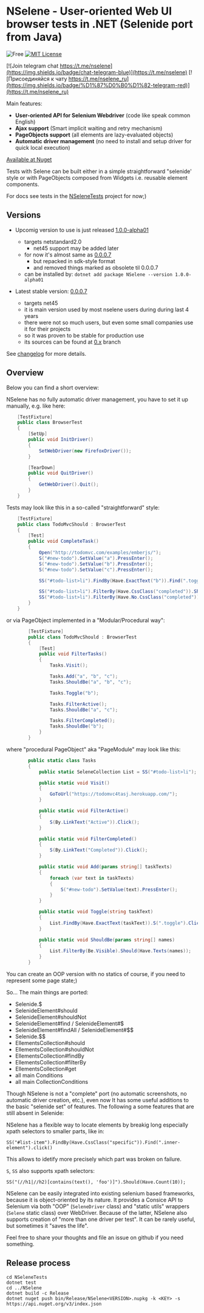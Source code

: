 # NSelene - User-oriented Web UI browser tests in .NET (Selenide port from Java)

![Free](https://img.shields.io/badge/free-open--source-green.svg)
[![MIT License](http://img.shields.io/badge/license-MIT-green.svg)](https://github.com/yashaka/nselene/blob/master/LICENSE)

[![Join telegram chat https://t.me/nselene](https://img.shields.io/badge/chat-telegram-blue)](https://t.me/nselene)
[![Присоединяйся к чату https://t.me/nselene_ru](https://img.shields.io/badge/%D1%87%D0%B0%D1%82-telegram-red)](https://t.me/nselene_ru)


Main features:

- **User-oriented API for Selenium Webdriver** (code like speak common English)
- **Ajax support** (Smart implicit waiting and retry mechanism)
- **PageObjects support** (all elements are lazy-evaluated objects)
- **Automatic driver management** (no need to install and setup driver for quick local execution)

[Available at Nuget](www.nuget.org/packages/NSelene)

Tests with Selene can be built either in a simple straightforward "selenide' style or with PageObjects composed from Widgets i.e. reusable element components.

For docs see tests in the [NSeleneTests](https://github.com/yashaka/NSelene/blob/master/NSeleneTests) project for now;)

## Versions
  
* Upcomig version to use is just released [1.0.0-alpha01](https://www.nuget.org/packages/NSelene/1.0.0-alpha01)
  * targets netstandard2.0
    * net45 support may be added later
  * for now it's almost same as [0.0.0.7](https://www.nuget.org/packages/NSelene/0.0.0.7) 
    * but repacked in sdk-style format
    * and removed things marked as obsolete til 0.0.0.7
  * can be installed by:
    `dotnet add package NSelene --version 1.0.0-alpha01`

* Latest stable version: [0.0.0.7](https://www.nuget.org/packages/NSelene/0.0.0.7)
  * targets net45
  * it is main version used by most nselene users during during last 4 years
  * there were not so much users, but even some small companies use it for their projects
  * so it was proven to be stable for production use
  * its sources can be found at [0.x](https://github.com/yashaka/nselene/tree/0.x) branch

See [changelog](https://github.com/yashaka/NSelene/blob/master/CHANGELOG.md) for more details.

## Overview

Below you can find a short overview:

NSelene has no fully automatic driver management, you have to set it up manually, e.g. like here: 
```csharp
    [TestFixture]
    public class BrowserTest
    {
        [SetUp]
        public void InitDriver()
        {
            SetWebDriver(new FirefoxDriver());
        }

        [TearDown]
        public void QuitDriver()
        {
            GetWebDriver().Quit();
        }
    }
```

Tests may look like this in a so-called "straightforward" style:

```csharp
    [TestFixture]
    public class TodoMvcShould : BrowserTest
    {
        [Test]
        public void CompleteTask()
        {
            Open("http://todomvc.com/examples/emberjs/");
            S("#new-todo").SetValue("a").PressEnter();
            S("#new-todo").SetValue("b").PressEnter();
            S("#new-todo").SetValue("c").PressEnter();

            SS("#todo-list>li").FindBy(Have.ExactText("b")).Find(".toggle").Click();

            SS("#todo-list>li").FilterBy(Have.CssClass("completed")).Should(Have.ExactTexts("b"));
            SS("#todo-list>li").FilterBy(Have.No.CssClass("completed")).Should(Have.ExactTexts("a", "c"));
        }
    }
```


or via PageObject implemented in a "Modular/Procedural way":

```csharp
        [TestFixture]
        public class TodoMvcShould : BrowserTest
        {
            [Test]
            public void FilterTasks()
            {
                Tasks.Visit();

                Tasks.Add("a", "b", "c");
                Tasks.ShouldBe("a", "b", "c");

                Tasks.Toggle("b"); 

                Tasks.FilterActive();
                Tasks.ShouldBe("a", "c");

                Tasks.FilterCompleted();
                Tasks.ShouldBe("b");
            }
        }
```

where "procedural PageObject" aka "PageModule" may look like this:

```csharp
        public static class Tasks
        {
            public static SeleneCollection List = SS("#todo-list>li"); 

            public static void Visit()
            {
                GoToUrl("https://todomvc4tasj.herokuapp.com/");
            }

            public static void FilterActive()
            {
                S(By.LinkText("Active")).Click();
            }

            public static void FilterCompleted()
            {
                S(By.LinkText("Completed")).Click();
            }

            public static void Add(params string[] taskTexts)
            {
                foreach (var text in taskTexts) 
                {
                    S("#new-todo").SetValue(text).PressEnter();
                }
            }

            public static void Toggle(string taskText)
            {
                List.FindBy(Have.ExactText(taskText)).S(".toggle").Click();
            }

            public static void ShouldBe(params string[] names)
            {
                List.FilterBy(Be.Visible).Should(Have.Texts(names));
            }
        }
```

You can create an OOP version with no statics of course, if you need to represent some page state;)

So... 
The main things are ported: 
- Selenide.$
- SelenideElement#should
- SelenideElement#shouldNot
- SelenideElement#find / SelenideElement#$
- SelenideElement#findAll / SelenideElement#$$
- Selenide.$$
- EllementsCollection#should
- EllementsCollection#shouldNot
- EllementsCollection#findBy
- EllementsCollection#filterBy
- EllementsCollection#get
- all main Conditions
- all main CollectionConditions

Though NSelene is not a "complete" port (no automatic screenshots, no automatic driver creation, etc.), even now It has some useful additions to the basic "selenide set" of features. The following a some features that are still absent in Selenide:

NSelene has a flexible way to locate elements by breakig long especially xpath selectors to smaller parts, like in:

```
SS("#list-item").FindBy(Have.CssClass("specific")).Find(".inner-element").click()
```

This allows to idetify more precisely which part was broken on failure.

`S`, `SS` also supports xpath selectors:
```
SS("(//h1|//h2)[contains(text(), 'foo')]").Should(Have.Count(10));
```

NSelene can be easily integrated into existing selenium based frameworks, because it is object-oriented by its nature. It provides a Consice API to Selenium via both "OOP" (`SeleneDriver` class) and "static utils" wrappers (`Selene` static class) over WebDriver. Because of the latter, NSelene also supports creation of "more than one driver per test". It can be rarely useful, but sometimes it "saves the life".

Feel free to share your thoughts and file an issue on github if you need something.

## Release process

```
cd NSeleneTests
dotnet test
cd ../NSelene
dotnet build -c Release
dotnet nuget push bin/Release/NSelene<VERSION>.nupkg -k <KEY> -s https://api.nuget.org/v3/index.json
```